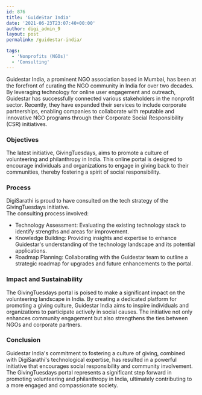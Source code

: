 ```yaml
---
id: 876
title: 'GuideStar India'
date: '2021-06-23T23:07:40+00:00'
author: digi_admin_9
layout: post
permalink: /guidestar-india/

tags:
  - 'Nonprofits (NGOs)'
  - 'Consulting'
---
```


Guidestar India, a prominent NGO association based in Mumbai, has been at the forefront of curating the NGO community in India for over two decades. By leveraging technology for online user engagement and outreach, Guidestar has successfully connected various stakeholders in the nonprofit sector. Recently, they have expanded their services to include corporate partnerships, enabling companies to collaborate with reputable and innovative NGO programs through their Corporate Social Responsibility (CSR) initiatives.
<h3>Objectives</h3>
The latest initiative, GivingTuesdays, aims to promote a culture of volunteering and philanthropy in India. This online portal is designed to encourage individuals and organizations to engage in giving back to their communities, thereby fostering a spirit of social responsibility.
<h3> Process</h3>
DigiSarathi is proud to have consulted on the tech strategy of the GivingTuesdays initiative.<br>
 The consulting process involved:
<ul>
<li>Technology Assessment: Evaluating the existing technology stack to identify strengths and areas for improvement.
<li>Knowledge Building: Providing insights and expertise to enhance Guidestar's understanding of the technology landscape and its potential applications.
<li>Roadmap Planning: Collaborating with the Guidestar team to outline a strategic roadmap for upgrades and future enhancements to the portal.
</ul>

<h3>Impact and Sustainability</h3>
The GivingTuesdays portal is poised to make a significant impact on the volunteering landscape in India. By creating a dedicated platform for promoting a giving culture, Guidestar India aims to inspire individuals and organizations to participate actively in social causes. The initiative not only enhances community engagement but also strengthens the ties between NGOs and corporate partners.
<h3>Conclusion</h3>
Guidestar India's commitment to fostering a culture of giving, combined with DigiSarathi's technological expertise, has resulted in a powerful initiative that encourages social responsibility and community involvement. The GivingTuesdays portal represents a significant step forward in promoting volunteering and philanthropy in India, ultimately contributing to a more engaged and compassionate society.